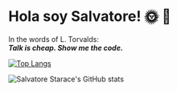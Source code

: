 # Hola soy Salvatore! :sun_with_face: :palm_tree:
In the words of L. Torvalds:\
__*Talk is cheap. Show me the code.*__


[![Top Langs](https://github-readme-stats.vercel.app/api/top-langs/?username=Salvatore-tech&layout=compact&theme=radical)](https://github.com/Salvatore-tech/github-readme-stats)

![Salvatore Starace's GitHub stats](https://github-readme-stats.vercel.app/api?username=Salvatore-tech&show_icons=true&layout=compact&theme=radical)




